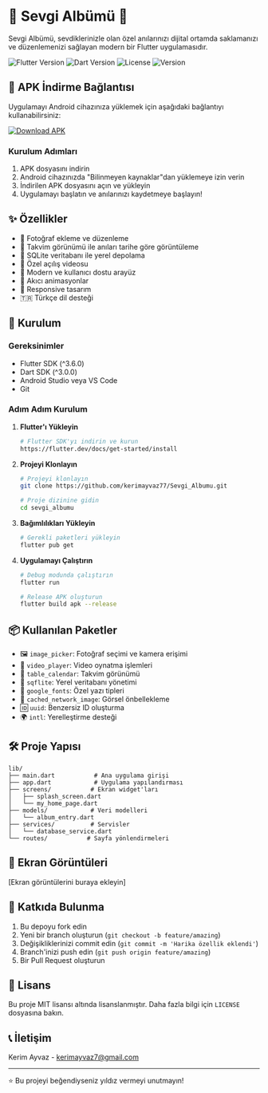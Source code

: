 # 💝 Sevgi Albümü 📱

Sevgi Albümü, sevdiklerinizle olan özel anılarınızı dijital ortamda saklamanızı ve düzenlemenizi sağlayan modern bir Flutter uygulamasıdır.

![Flutter Version](https://img.shields.io/badge/Flutter-3.6.0-blue)
![Dart Version](https://img.shields.io/badge/Dart-3.0.0-blue)
![License](https://img.shields.io/badge/License-MIT-green)
![Version](https://img.shields.io/badge/Version-1.0.2-orange)

## 📲 APK İndirme Bağlantısı

Uygulamayı Android cihazınıza yüklemek için aşağıdaki bağlantıyı kullanabilirsiniz:

[![Download APK](https://img.shields.io/badge/Download-APK-green?style=for-the-badge&logo=android)](https://drive.google.com/file/d/1HdhPxOLa9FG2s_3Mv0ZxK5LuXMWuKDMB/view?usp=sharing)

### Kurulum Adımları
1. APK dosyasını indirin
2. Android cihazınızda "Bilinmeyen kaynaklar"dan yüklemeye izin verin
3. İndirilen APK dosyasını açın ve yükleyin
4. Uygulamayı başlatın ve anılarınızı kaydetmeye başlayın!

## ✨ Özellikler

- 📸 Fotoğraf ekleme ve düzenleme
- 📅 Takvim görünümü ile anıları tarihe göre görüntüleme
- 💾 SQLite veritabanı ile yerel depolama
- 🎥 Özel açılış videosu
- 🌈 Modern ve kullanıcı dostu arayüz
- 💫 Akıcı animasyonlar
- 📱 Responsive tasarım
- 🇹🇷 Türkçe dil desteği

## 🚀 Kurulum

### Gereksinimler

- Flutter SDK (^3.6.0)
- Dart SDK (^3.0.0)
- Android Studio veya VS Code
- Git

### Adım Adım Kurulum

1. **Flutter'ı Yükleyin**
   ```bash
   # Flutter SDK'yı indirin ve kurun
   https://flutter.dev/docs/get-started/install
   ```

2. **Projeyi Klonlayın**
   ```bash
   # Projeyi klonlayın
   git clone https://github.com/kerimayvaz77/Sevgi_Albumu.git
   
   # Proje dizinine gidin
   cd sevgi_albumu
   ```

3. **Bağımlılıkları Yükleyin**
   ```bash
   # Gerekli paketleri yükleyin
   flutter pub get
   ```

4. **Uygulamayı Çalıştırın**
   ```bash
   # Debug modunda çalıştırın
   flutter run
   
   # Release APK oluşturun
   flutter build apk --release
   ```

## 📦 Kullanılan Paketler

- 🖼️ `image_picker`: Fotoğraf seçimi ve kamera erişimi
- 🎥 `video_player`: Video oynatma işlemleri
- 📅 `table_calendar`: Takvim görünümü
- 💾 `sqflite`: Yerel veritabanı yönetimi
- 🎨 `google_fonts`: Özel yazı tipleri
- 🔄 `cached_network_image`: Görsel önbellekleme
- 🆔 `uuid`: Benzersiz ID oluşturma
- 🌍 `intl`: Yerelleştirme desteği

## 🛠️ Proje Yapısı

```
lib/
├── main.dart           # Ana uygulama girişi
├── app.dart            # Uygulama yapılandırması
├── screens/           # Ekran widget'ları
│   ├── splash_screen.dart
│   └── my_home_page.dart
├── models/            # Veri modelleri
│   └── album_entry.dart
├── services/          # Servisler
│   └── database_service.dart
└── routes/           # Sayfa yönlendirmeleri
```

## 📱 Ekran Görüntüleri

[Ekran görüntülerini buraya ekleyin]

## 🤝 Katkıda Bulunma

1. Bu depoyu fork edin
2. Yeni bir branch oluşturun (`git checkout -b feature/amazing`)
3. Değişikliklerinizi commit edin (`git commit -m 'Harika özellik eklendi'`)
4. Branch'inizi push edin (`git push origin feature/amazing`)
5. Bir Pull Request oluşturun

## 📝 Lisans

Bu proje MIT lisansı altında lisanslanmıştır. Daha fazla bilgi için `LICENSE` dosyasına bakın.

## 📞 İletişim

Kerim Ayvaz - [kerimayvaz7@gmail.com](mailto:kerimayvaz7@gmail.com)

---
⭐️ Bu projeyi beğendiyseniz yıldız vermeyi unutmayın!
